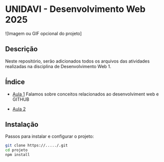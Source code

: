 # UNIDAVI - Desenvolvimento Web 2025

![Imagem ou GIF opcional do projeto]

## Descrição
Neste repositório, serão adicionados todos os arquivos das atividades realizadas na disciplina de Desenvolvimento Web 1.

## Índice

- [Aula 1](#aula1)
    Falamos sobre conceitos relacionados ao desenvolviment web e GITHUB

- [Aula 2](#aula2)

## Instalação
Passos para instalar e configurar o projeto:

```Bash
git clone https://...../.git
cd projeto
npm install
